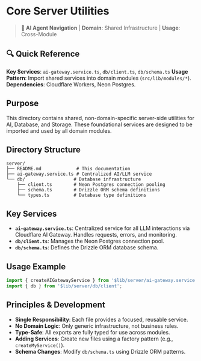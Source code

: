 # Core Server Utilities

> **🤖 AI Agent Navigation** | **Domain**: Shared Infrastructure | **Usage**: Cross-Module

## 🔍 Quick Reference

**Key Services**: `ai-gateway.service.ts`, `db/client.ts`, `db/schema.ts`
**Usage Pattern**: Import shared services into domain modules (`src/lib/modules/*`).
**Dependencies**: Cloudflare Workers, Neon Postgres.

## Purpose

This directory contains shared, non-domain-specific server-side utilities for AI, Database, and Storage. These foundational services are designed to be imported and used by all domain modules.

## Directory Structure

```
server/
├── README.md             # This documentation
├── ai-gateway.service.ts # Centralized AI/LLM service
└── db/                  # Database infrastructure
    ├── client.ts        # Neon Postgres connection pooling
    ├── schema.ts        # Drizzle ORM schema definitions
    └── types.ts         # Database type definitions
```

## Key Services

- **`ai-gateway.service.ts`**: Centralized service for all LLM interactions via Cloudflare AI Gateway. Handles requests, errors, and monitoring.
- **`db/client.ts`**: Manages the Neon Postgres connection pool.
- **`db/schema.ts`**: Defines the Drizzle ORM database schema.

## Usage Example

```typescript
import { createAIGatewayService } from '$lib/server/ai-gateway.service';
import { db } from '$lib/server/db/client';
```

## Principles & Development

- **Single Responsibility**: Each file provides a focused, reusable service.
- **No Domain Logic**: Only generic infrastructure, not business rules.
- **Type-Safe**: All exports are fully typed for use across modules.
- **Adding Services**: Create new files using a factory pattern (e.g., `createMyService()`).
- **Schema Changes**: Modify `db/schema.ts` using Drizzle ORM patterns.
